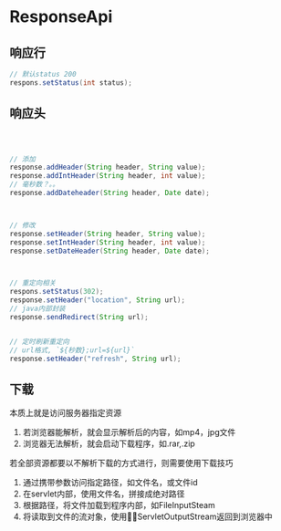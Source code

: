 # ResponseApi


## 响应行
```java
// 默认status 200
respons.setStatus(int status);
```


## 响应头

```java



// 添加
response.addHeader(String header, String value);
response.addIntHeader(String header, int value);
// 毫秒数？。。
response.addDateheader(String header, Date date);



// 修改
response.setHeader(String header, String value);
response.setIntHeader(String header, int value);
response.setDateHeader(String header, Date date);



// 重定向相关
respons.setStatus(302);
response.setHeader("location", String url);
// java内部封装
response.sendRedirect(String url);


// 定时刷新重定向
// url格式, `${秒数};url=${url}`
response.setHeader("refresh", String url);
```



## 下载

本质上就是访问服务器指定资源
1. 若浏览器能解析，就会显示解析后的内容，如mp4，jpg文件
2. 浏览器无法解析，就会启动下载程序，如.rar,.zip


若全部资源都要以不解析下载的方式进行，则需要使用下载技巧

1. 通过携带参数访问指定路径，如文件名，或文件id
2. 在servlet内部，使用文件名，拼接成绝对路径
3. 根据路径，将文件加载到程序内部，如FileInputSteam
4. 将读取到文件的流对象，使用ServletOutputStream返回到浏览器中
